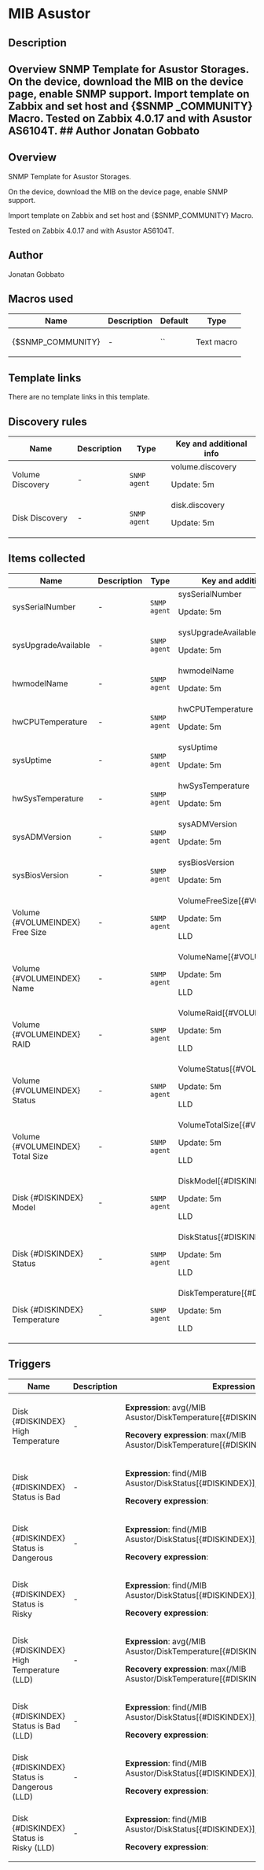 # MIB Asustor

## Description

## Overview SNMP Template for Asustor Storages. On the device, download the MIB on the device page, enable SNMP support. Import template on Zabbix and set host and {$SNMP _COMMUNITY} Macro. Tested on Zabbix 4.0.17 and with Asustor AS6104T. ## Author Jonatan Gobbato 

## Overview

SNMP Template for Asustor Storages.


On the device, download the MIB on the device page, enable SNMP support.


Import template on Zabbix and set host and {$SNMP\_COMMUNITY} Macro.


 


Tested on Zabbix 4.0.17 and with Asustor AS6104T.



## Author

Jonatan Gobbato

## Macros used

|Name|Description|Default|Type|
|----|-----------|-------|----|
|{$SNMP_COMMUNITY}|<p>-</p>|``|Text macro|
## Template links

There are no template links in this template.

## Discovery rules

|Name|Description|Type|Key and additional info|
|----|-----------|----|----|
|Volume Discovery|<p>-</p>|`SNMP agent`|volume.discovery<p>Update: 5m</p>|
|Disk Discovery|<p>-</p>|`SNMP agent`|disk.discovery<p>Update: 5m</p>|
## Items collected

|Name|Description|Type|Key and additional info|
|----|-----------|----|----|
|sysSerialNumber|<p>-</p>|`SNMP agent`|sysSerialNumber<p>Update: 5m</p>|
|sysUpgradeAvailable|<p>-</p>|`SNMP agent`|sysUpgradeAvailable<p>Update: 5m</p>|
|hwmodelName|<p>-</p>|`SNMP agent`|hwmodelName<p>Update: 5m</p>|
|hwCPUTemperature|<p>-</p>|`SNMP agent`|hwCPUTemperature<p>Update: 5m</p>|
|sysUptime|<p>-</p>|`SNMP agent`|sysUptime<p>Update: 5m</p>|
|hwSysTemperature|<p>-</p>|`SNMP agent`|hwSysTemperature<p>Update: 5m</p>|
|sysADMVersion|<p>-</p>|`SNMP agent`|sysADMVersion<p>Update: 5m</p>|
|sysBiosVersion|<p>-</p>|`SNMP agent`|sysBiosVersion<p>Update: 5m</p>|
|Volume {#VOLUMEINDEX} Free Size|<p>-</p>|`SNMP agent`|VolumeFreeSize[{#VOLUMEINDEX}]<p>Update: 5m</p><p>LLD</p>|
|Volume {#VOLUMEINDEX} Name|<p>-</p>|`SNMP agent`|VolumeName[{#VOLUMEINDEX}]<p>Update: 5m</p><p>LLD</p>|
|Volume {#VOLUMEINDEX} RAID|<p>-</p>|`SNMP agent`|VolumeRaid[{#VOLUMEINDEX}]<p>Update: 5m</p><p>LLD</p>|
|Volume {#VOLUMEINDEX} Status|<p>-</p>|`SNMP agent`|VolumeStatus[{#VOLUMEINDEX}]<p>Update: 5m</p><p>LLD</p>|
|Volume {#VOLUMEINDEX} Total Size|<p>-</p>|`SNMP agent`|VolumeTotalSize[{#VOLUMEINDEX}]<p>Update: 5m</p><p>LLD</p>|
|Disk {#DISKINDEX} Model|<p>-</p>|`SNMP agent`|DiskModel[{#DISKINDEX}]<p>Update: 5m</p><p>LLD</p>|
|Disk {#DISKINDEX} Status|<p>-</p>|`SNMP agent`|DiskStatus[{#DISKINDEX}]<p>Update: 5m</p><p>LLD</p>|
|Disk {#DISKINDEX} Temperature|<p>-</p>|`SNMP agent`|DiskTemperature[{#DISKINDEX}]<p>Update: 5m</p><p>LLD</p>|
## Triggers

|Name|Description|Expression|Priority|
|----|-----------|----------|--------|
|Disk {#DISKINDEX} High Temperature|<p>-</p>|<p>**Expression**: avg(/MIB Asustor/DiskTemperature[{#DISKINDEX}],5m)>=55</p><p>**Recovery expression**: max(/MIB Asustor/DiskTemperature[{#DISKINDEX}],5m)<50</p>|high|
|Disk {#DISKINDEX} Status is Bad|<p>-</p>|<p>**Expression**: find(/MIB Asustor/DiskStatus[{#DISKINDEX}],,"like","Bad")=1</p><p>**Recovery expression**: </p>|disaster|
|Disk {#DISKINDEX} Status is Dangerous|<p>-</p>|<p>**Expression**: find(/MIB Asustor/DiskStatus[{#DISKINDEX}],,"like","Dangerous")=1</p><p>**Recovery expression**: </p>|high|
|Disk {#DISKINDEX} Status is Risky|<p>-</p>|<p>**Expression**: find(/MIB Asustor/DiskStatus[{#DISKINDEX}],,"like","Risky")=1</p><p>**Recovery expression**: </p>|average|
|Disk {#DISKINDEX} High Temperature (LLD)|<p>-</p>|<p>**Expression**: avg(/MIB Asustor/DiskTemperature[{#DISKINDEX}],5m)>=55</p><p>**Recovery expression**: max(/MIB Asustor/DiskTemperature[{#DISKINDEX}],5m)<50</p>|high|
|Disk {#DISKINDEX} Status is Bad (LLD)|<p>-</p>|<p>**Expression**: find(/MIB Asustor/DiskStatus[{#DISKINDEX}],,"like","Bad")=1</p><p>**Recovery expression**: </p>|disaster|
|Disk {#DISKINDEX} Status is Dangerous (LLD)|<p>-</p>|<p>**Expression**: find(/MIB Asustor/DiskStatus[{#DISKINDEX}],,"like","Dangerous")=1</p><p>**Recovery expression**: </p>|high|
|Disk {#DISKINDEX} Status is Risky (LLD)|<p>-</p>|<p>**Expression**: find(/MIB Asustor/DiskStatus[{#DISKINDEX}],,"like","Risky")=1</p><p>**Recovery expression**: </p>|average|
